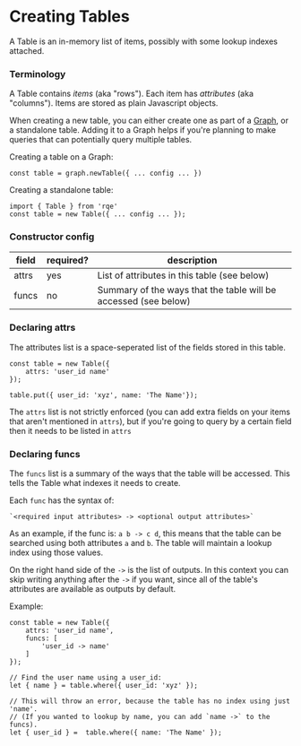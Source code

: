 
# Creating Tables #

A Table is an in-memory list of items, possibly with some lookup indexes attached.

### Terminology

A Table contains *items* (aka "rows"). Each item has *attributes* (aka "columns"). Items are stored
as plain Javascript objects.

When creating a new table, you can either create one as part of a [Graph]('./rqe.graph.md'), 
or a standalone table. Adding it to a Graph helps if you're planning to make queries that can
potentially query multiple tables.

Creating a table on a Graph:

    const table = graph.newTable({ ... config ... })

Creating a standalone table:

    import { Table } from 'rqe'
    const table = new Table({ ... config ... });

### Constructor config ###

| field | required? | description |
| ----- | --------- | ----------- |
| attrs | yes       | List of attributes in this table (see below) |
| funcs | no        | Summary of the ways that the table will be accessed (see below) |

### Declaring attrs ###

The attributes list is a space-seperated list of the fields stored in this table.

    const table = new Table({
        attrs: 'user_id name'
    });

    table.put({ user_id: 'xyz', name: 'The Name'});

The `attrs` list is not strictly enforced (you can add extra fields on your items that aren't
mentioned in `attrs`), but if you're going to query by a certain field then it needs to be
listed in `attrs`

### Declaring funcs ###

The `funcs` list is a summary of the ways that the table will be accessed. This tells the Table
what indexes it needs to create.

Each `func` has the syntax of:

    `<required input attributes> -> <optional output attributes>`

As an example, if the func is: `a b -> c d`, this means that the table can be searched using both attributes
`a` and `b`. The table will maintain a lookup index using those values.

On the right hand side of the `->` is the list of outputs. In this context you can skip
writing anything after the `->` if you want, since all of the table's attributes are
available as outputs by default.

Example:

    const table = new Table({
        attrs: 'user_id name',
        funcs: [
            'user_id -> name'
        ]
    });

    // Find the user name using a user_id:
    let { name } = table.where({ user_id: 'xyz' });

    // This will throw an error, because the table has no index using just 'name'.
    // (If you wanted to lookup by name, you can add `name ->` to the funcs).
    let { user_id } =  table.where({ name: 'The Name' });

